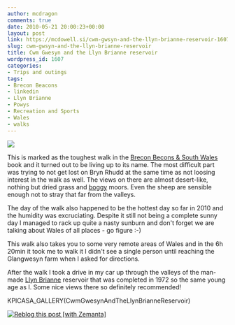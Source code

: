 ```yaml
---
author: mcdragon
comments: true
date: 2010-05-21 20:00:23+00:00
layout: post
link: https://mcdowell.si/cwm-gwsyn-and-the-llyn-brianne-reservoir-1607.html
slug: cwm-gwsyn-and-the-llyn-brianne-reservoir
title: Cwm Gwesyn and the Llyn Brianne reservoir
wordpress_id: 1607
categories:
- Trips and outings
tags:
- Brecon Beacons
- linkedin
- Llyn Brianne
- Powys
- Recreation and Sports
- Wales
- walks
---
```


[![](https://img.mcdowell.si/2010/05/cwm_gwesyn1-1.jpg)](https://img.mcdowell.si/2010/05/cwm_gwesyn1.jpg)

This is marked as the toughest walk in the [Brecon Becons & South Wales](http://www.amazon.co.uk/Brecon-Beacons-South-Wales-Walks/dp/0749562862) book and it turned out to be living up to its name. The most difficult part was trying to not get lost on Bryn Rhudd at the same time as not loosing interest in the walk as well. The views on there are almost desert-like, nothing but dried grass and [boggy](http://en.wikipedia.org/wiki/Bog) moors. Even the sheep are sensible enough not to stray that far from the valleys.

The day of the walk also happened to be the hottest day so far in 2010 and the humidity was excruciating. Despite it still not being a complete sunny day I managed to rack up quite a nasty sunburn and don't forget we are talking about Wales of all places - go figure :-)

This walk also takes you to some very remote areas of Wales and in the 6h 20min it took me to walk it I didn't see a single person until reaching the Glangwesyn farm when I asked for directions.

After the walk I took a drive in my car up through the valleys of the man-made [Llyn Brianne](http://en.wikipedia.org/wiki/Llyn_Brianne) reservoir that was completed in 1972 so the same young age as I. Some nice views there so definitely recommended!

KPICASA_GALLERY(CwmGwesynAndTheLlynBrianneReservoir)


[![Reblog this post [with Zemanta]](http://img.zemanta.com/reblog_e.png?x-id=5948c60d-8213-40cb-b199-599d75b20e36)](http://reblog.zemanta.com/zemified/5948c60d-8213-40cb-b199-599d75b20e36/)
